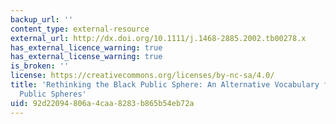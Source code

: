 ```yaml
---
backup_url: ''
content_type: external-resource
external_url: http://dx.doi.org/10.1111/j.1468-2885.2002.tb00278.x
has_external_licence_warning: true
has_external_license_warning: true
is_broken: ''
license: https://creativecommons.org/licenses/by-nc-sa/4.0/
title: 'Rethinking the Black Public Sphere: An Alternative Vocabulary for Multiple
  Public Spheres'
uid: 92d22094-806a-4caa-8283-b865b54eb72a
---
```

